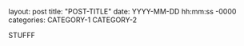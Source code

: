 layout: post
title: "POST-TITLE"
date: YYYY-MM-DD hh:mm:ss -0000
categories: CATEGORY-1 CATEGORY-2


STUFFF
